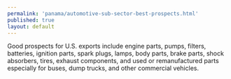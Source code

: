 ```yaml
---
permalink: 'panama/automotive-sub-sector-best-prospects.html'
published: true
layout: default
---
```

Good prospects for U.S. exports include engine parts, pumps, filters, batteries, ignition parts, spark plugs, lamps, body parts, brake parts, shock absorbers, tires, exhaust components, and used or remanufactured parts especially for buses, dump trucks, and other commercial vehicles.
